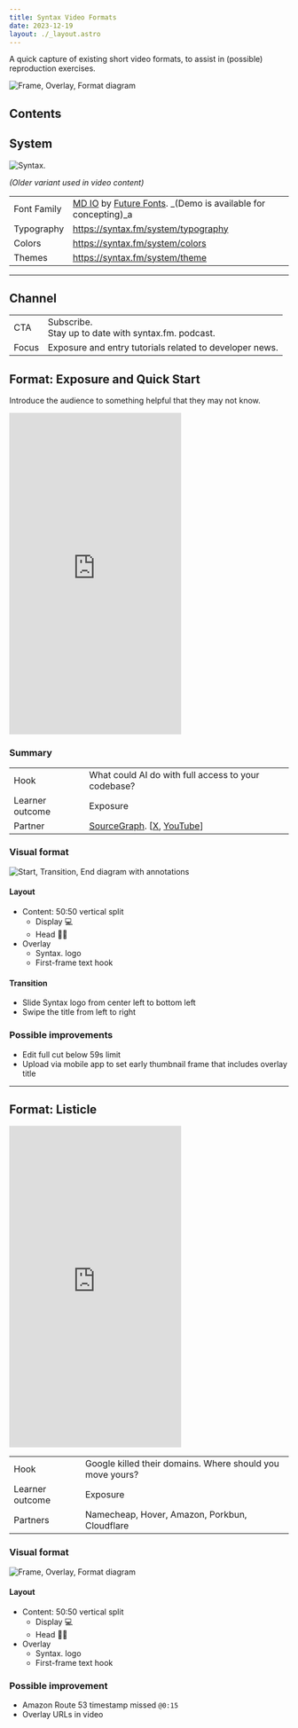 ```yaml
---
title: Syntax Video Formats
date: 2023-12-19
layout: ./_layout.astro
---
```


A quick capture of existing short video formats, to assist in (possible) reproduction exercises.

![Frame, Overlay, Format diagram](./formats/formats_five-registrars.png)

## Contents

## System

<div class="w-24 h-24">

![Syntax.](./formats/formats_logo.jpg)

</div>

_(Older variant used in video content)_

|             |                                                                                                                                              |
| ----------- | -------------------------------------------------------------------------------------------------------------------------------------------- |
| Font Family | [MD IO](https://www.futurefonts.xyz/mass-driver/io) by [Future Fonts](https://www.futurefonts.xyz/). \_(Demo is available for concepting)\_a |
| Typography  | https://syntax.fm/system/typography                                                                                                          |
| Colors      | https://syntax.fm/system/colors                                                                                                              |
| Themes      | https://syntax.fm/system/theme                                                                                                               |

---

## Channel

|       |                                                          |
| ----- | -------------------------------------------------------- |
| CTA   | Subscribe.<br />Stay up to date with syntax.fm. podcast. |
| Focus | Exposure and entry tutorials related to developer news.  |

## Format: Exposure and Quick Start

Introduce the audience to something helpful that they may not know.

<iframe
    width="310"
    height="580"
    src="https://www.youtube.com/embed/fs2VsMvmdOQ"
    title="YouTube video player"
    frameborder="0"
    allow="accelerometer; autoplay; clipboard-write; encrypted-media; gyroscope; picture-in-picture; web-share"
    allowfullscreen></iframe>

### Summary

|                 |                                                                                                                                                  |
| --------------- | ------------------------------------------------------------------------------------------------------------------------------------------------ |
| Hook            | What could AI do with full access to your codebase?                                                                                              |
| Learner outcome | Exposure                                                                                                                                         |
| Partner         | [SourceGraph](https://about.sourcegraph.com/). [[X](https://twitter.com/sourcegraph), [YouTube](https://www.youtube.com/c/Sourcegraph/featured)] |

### Visual format

![Start, Transition, End diagram with annotations](./formats/formats_ste-kody.png)

#### Layout

- Content: 50:50 vertical split
  - Display 💻️
  - Head 🧑‍🏫
- Overlay
  - Syntax. logo
  - First-frame text hook

#### Transition

- Slide Syntax logo from center left to bottom left
- Swipe the title from left to right

### Possible improvements

- Edit full cut below 59s limit
- Upload via mobile app to set early thumbnail frame that includes overlay title

---

## Format: Listicle

<iframe
        width="310"
        height="580"
        src="https://www.youtube.com/embed/pQLBAlHzIGc"
        title="YouTube video player"
        frameborder="0"
        allow="accelerometer; autoplay; clipboard-write; encrypted-media; gyroscope; picture-in-picture; web-share"
        allowfullscreen></iframe>

|                 |                                                           |
| --------------- | --------------------------------------------------------- |
| Hook            | Google killed their domains. Where should you move yours? |
| Learner outcome | Exposure                                                  |
| Partners        | Namecheap, Hover, Amazon, Porkbun, Cloudflare             |

### Visual format

![Frame, Overlay, Format diagram](./formats/formats_five-registrars.png)

#### Layout

- Content: 50:50 vertical split
  - Display 💻️
  - Head 🧑‍🏫
- Overlay
  - Syntax. logo
  - First-frame text hook

### Possible improvement

- Amazon Route 53 timestamp missed `@0:15`
- Overlay URLs in video

<!-- ### Video

<div data-responsive-youtube-container>

https://www.youtube.com/watch?v=9yiFXnefjks

</div>

glitch disappear

blackout

To stay up to date with developer news like this, Subscribe to the channel and check out the Syntax Podcast with new episodes every Monday, Wednesday, and Friday. -->
